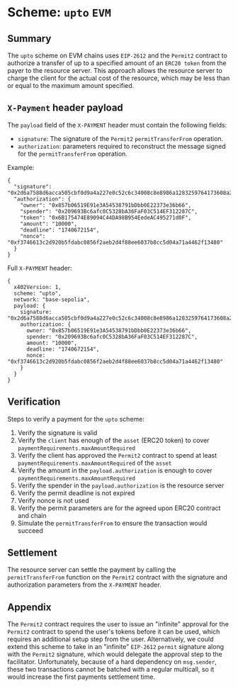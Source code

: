# Scheme: `upto` `EVM`

## Summary

The `upto` scheme on EVM chains uses `EIP-2612` and the `Permit2` contract to authorize a transfer of up to a specified amount of an `ERC20 token` from the payer to the resource server. This approach allows the resource server to charge the client for the actual cost of the resource, which may be less than or equal to the maximum amount specified.

## `X-Payment` header payload

The `payload` field of the `X-PAYMENT` header must contain the following fields:
- `signature`: The signature of the `Permit2` `permitTransferFrom` operation.
- `authorization`: parameters required to reconstruct the message signed for the `permitTransferFrom` operation.

Example:

```
{
  "signature": "0x2d6a7588d6acca505cbf0d9a4a227e0c52c6c34008c8e8986a1283259764173608a2ce6496642e377d6da8dbbf5836e9bd15092f9ecab05ded3d6293af148b571c",
  "authorization": {
    "owner": "0x857b06519E91e3A54538791bDbb0E22373e36b66",
    "spender": "0x209693Bc6afc0C5328bA36FaF03C514EF312287C",
    "token": "0x6B175474E89094C44DA98B954EedeAC495271d0F",
    "amount": "10000",
    "deadline": "1740672154",
    "nonce": "0xf3746613c2d920b5fdabc0856f2aeb2d4f88ee6037b8cc5d04a71a4462f13480"
  }
}

```

Full `X-PAYMENT` header:

```
{
  x402Version: 1,
  scheme: "upto",
  network: "base-sepolia",
  payload: {
    signature: "0x2d6a7588d6acca505cbf0d9a4a227e0c52c6c34008c8e8986a1283259764173608a2ce6496642e377d6da8dbbf5836e9bd15092f9ecab05ded3d6293af148b571c",
    authorization: {
      owner: "0x857b06519E91e3A54538791bDbb0E22373e36b66",
      spender: "0x209693Bc6afc0C5328bA36FaF03C514EF312287C",
      amount: "10000",
      deadline: "1740672154",
      nonce: "0xf3746613c2d920b5fdabc0856f2aeb2d4f88ee6037b8cc5d04a71a4462f13480"
    }
  }
}
```

## Verification

Steps to verify a payment for the `upto` scheme:

1. Verify the signature is valid
2. Verify the `client` has enough of the `asset` (ERC20 token) to cover `paymentRequirements.maxAmountRequired`
3. Verify the client has approved the `Permit2` contract to spend at least `paymentRequirements.maxAmountRequired` of the `asset` 
4. Verify the amount in the `payload.authorization` is enough to cover `paymentRequirements.maxAmountRequired`
5. Verify the spender in the `payload.authorization` is the resource server
6. Verify the permit deadline is not expired
7. Verify nonce is not used
8. Verify the permit parameters are for the agreed upon ERC20 contract and chain
9. Simulate the `permitTransferFrom` to ensure the transaction would succeed

## Settlement

The resource server can settle the payment by calling the `permitTransferFrom` function on the `Permit2` contract with the signature and authorization parameters from the `X-PAYMENT` header. 

## Appendix

The `Permit2` contract requires the user to issue an "infinite" approval for the `Permit2` contract to spend the user's tokens before it can be used, which requires an additional setup step from the user. Alternatively, we could extend this scheme to take in an "infinite" `EIP-2612` `permit` signature along with the `Permit2` signature, which would delegate the approval step to the facilitator. Unfortunately, because of a hard dependency on `msg.sender`, these two transactions cannot be batched with a regular multicall, so it would increase the first payments settlement time.